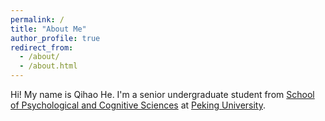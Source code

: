 ```yaml
---
permalink: /
title: "About Me"
author_profile: true
redirect_from: 
  - /about/
  - /about.html
---
```


Hi! My name is Qihao He. I'm a senior undergraduate student from [School of Psychological and Cognitive Sciences](https://www.psy.pku.edu.cn/index.htm) at [Peking University](https://www.pku.edu.cn). 
